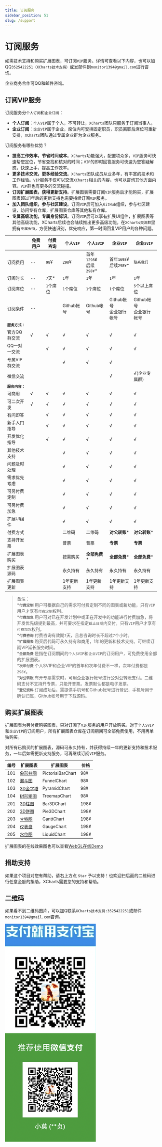 ```yaml
---
title: 订阅服务
sidebar_position: 51
slug: /support
---
```


# 订阅服务

如需技术支持和购买扩展图表，可订阅`VIP`服务。详情可查看以下内容，也可以加QQ`3525422251（XCharts技术支持）`或发邮件到`monitor1394@gmail.com`进行咨询。

企业商务合作可QQ和邮件咨询。

## 订阅VIP服务

订阅服务分`个人订阅`和`企业订阅`：

- __个人订阅__：`个人VIP`属于个人，不可转让，`XCharts`团队只服务于订阅当事人。
- __企业订阅__：`企业VIP`属于企业，席位内可安排固定职员，职员离职后席位可重新安排，`XCharts`团队通过专属企业群为企业服务。

订阅服务有哪些优势？

- __提高工作效率，节省时间成本__。`XCharts`功能强大，配置项众多，`VIP`服务可快速帮您定位，节省查找和核对的时间；`VIP`的即时回答服务可快速为您答疑解惑，快速上手，提高工作效率。
- __更多技术交流，更多经验交流__。`XCharts`团队成员从业多年，有丰富的技术和工作经验。`VIP`服务不仅可以交流`XCharts`相关的内容，也可以咨询其他方面内容。`VIP`群也有更多的交流碰撞。
- __订阅扩展图表，获得更新支持__。扩展图表需要订阅`VIP`服务后才能购买，扩展图表超过1年后的更新支持也需要持续订阅`VIP`服务。
- __加入团队组织，参与社区建设__。订阅`VIP`后可加入`GitHub`组织，参与社区建设，访问专有仓库，扩展图表仓库等其他私有仓库。
- __专属高级功能，专属身份标识__。订阅`VIP`后可以享有扩展UI组件，扩展图表等其他高级功能，XCharts后续也会陆续推出更多高级功能。在`XCharts交流群`里拥有`专属头衔`，方便快速识别，优先响应，第一时间回复VIP用户的各种问题。

| |免费用户|付费咨询|个人`VIP` | 个人`SVIP` | 企业`VIP` | 企业`SVIP` |
| ----- |--|--|--|--|--|--|
| 订阅费用 | --  | `98`¥   | `298`¥ | 首年`1298`¥<br/>后续`298¥`* | 首年`1698`¥<br/>后续`298¥`* | `联系我们` |
| 订阅时长 | -- | `7`天* | `1`年 | `1`年 | `1`年 | `1`年 |
| 订阅席位 | -- | `1`个席位 | `1`个席位  |`1`个席位|`1`个席位|`5`个以上席位|
| 订阅条件 | -- |  | Github帐号 | Github帐号 |Github帐号<br/>企业银行帐号|Github帐号<br/>企业银行帐号|
| __`服务方式：`__|
| 官方QQ群交流      | √ | √ | √ | √ | √ | √ |
| QQ一对一交流     |   | √ | √ | √ | √ | √ |
| 专属VIP群交流     |   |   | √ | √ | √ |  |
| 微信交流     |   |   |   |   | √ | √(企业专属群) |
| __`服务内容：`__|
| 可商用           | √ | √ | √ | √ | √ | √ |
| 可二次开发        | √ | √ | √ | √ | √ | √ |
| 有问即答          |   | √ | √ | √ | √ | √ |
| 新手入门指导       |   | √ | √ | √ | √ | √ |
| 开发优化指导       |   | √ | √ | √ | √ | √ |
| 其他技术支持       |   |   | √ | √ | √ | √ |
| 问题及时处理       |   |   | √ | √ | √ | √ |
| 需求优先考虑       |   |   | √ | √ | √ | √ |
| 可另付费定制       |   |   | √ | √ | √ | √ |
| 可另付费加急       |   |   | √ | √ | √ | √ |
| 扩展UI组件        |   |   | √ | √ | √ | √ |
| 付费方式        |   |   | 二维码 | 二维码 | __对公转账__* | __对公转账__* |
| 支持开发票        |   |   | 普票 | 普票 | __专票__ | __专票__ |
| 扩展图表购买       |   |   | 按需购买 | __全部免费__* | __全部免费__* | __全部免费__* |
| 扩展图表源码       |   |   | 永久持有 | 永久持有 | 永久持有 | 永久持有 |
| 扩展图表更新       |   |   | 1年更新支持 | 1年更新支持 | 1年更新支持 | 1年更新支持 |

>备注：  
>*__`付费定制`__ 用户可根据自己的需求可付费定制不同的图表或新功能，只有`VIP`用户才享有`付费定制`权利。  
>*__`付费加急`__ 用户可对已在开发计划中或正在开发中的功能进行付费加急，将开发优先级提到最高，并可要求在指定`截止日期`内交付，只有`VIP`用户才享有`付费加急`权利。  
>*__`付费咨询`__ 付费咨询有效期`7`天，且总咨询时长不超过`7`个小时。  
>*__`扩展图表`__ 购买后代码可永久持有和商用，1年的更新和技术支持。可继续订阅VIP延长服务时间。  
>*__`全部免费`__ 是指在订阅期间的`个人SVIP`和`企业VIP`的订阅用户，可免费使用全部的扩展图表。  
>*__`次年付费`__ 个人SVIP和企业VIP的首年和次年付费不一样，次年付费都是`298¥`。  
>*__`对公转账`__ 有开专票需求时，可用企业银行帐号进行公对公转账支付。二维码支付不支持开专票，只能开普票。发票默认都是电子发票。  
>*__`登记资料`__ 订阅成功后，需提供手机号和Github帐号进行登记，手机号用于确认归属，Github帐号用于下载源码。  

## 购买扩展图表

扩展图表为另付费购买图表，只对订阅了`VIP`服务的用户开放购买。对于`个人SVIP`和`企业VIP`的订阅用户，所有扩展图表仓库在订阅期间可全部免费使用，不用再单独购买。

对所有已购买的扩展图表，源码可永久持有，并获得持续一年的更新支持和技术服务，一年后如需更新支持服务，可再继续订阅`VIP`服务。

|编号|扩展图表|扩展图表|价格|
|--|--|--|--|
| 101 | [象形柱图](https://xcharts-team.github.io/docs/pictorialbar)    |PictorialBarChart  | 98¥   |
| 102 | [漏斗图](https://xcharts-team.github.io/docs/funnel)      |FunnelChart        | 98¥   |
| 103 | [3D金字塔](https://xcharts-team.github.io/docs/pyramid)    |PyramidChart       | 98¥   |
| 104 | [树形矩图](https://xcharts-team.github.io/docs/treemap)    |TreemapChart       | 98¥   |
| 201 | [3D柱图](https://xcharts-team.github.io/docs/bar3d)      |Bar3DChart         | 198¥  |
| 202 | [3D饼图](https://xcharts-team.github.io/docs/pie3d)      |Pie3DChart         | 198¥  |
| 203 | [甘特图](https://xcharts-team.github.io/docs/gantt)      |GanttChart         | 198¥  |
| 204 | [仪表盘](https://xcharts-team.github.io/docs/gauge)      |GaugeChart         | 198¥  |
| 205 | [水位图](https://xcharts-team.github.io/docs/liquid)      |LiquidChart        | 198¥  |

扩展图表的在线效果图也可以查看[WebGL在线Demo](https://xcharts-team.github.io/examples/)

## 捐助支持

如果这个项目对您有帮助，请右上方点 `Star` 予以支持！也欢迎扫后面的二维码进行任意金额的捐助，XCharts需要您的支持和帮助。

## 二维码

如果看不到二维码图片，可以加Q联系`XCharts技术支持:3525422251`或邮件`monitor1394@gmail.com`咨询。

![alipay-qrcode](img/support_alipay.png)
![wechat-qrcode](img/support_wechat.png)
